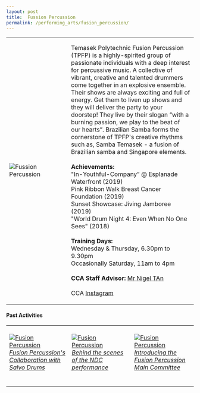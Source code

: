 ```yaml
---
layout: post
title:  Fussion Percussion
permalink: /performing_arts/fusion_percussion/
---
```


<div>
<table>
    <tr>
        <td style="width:33%"><image src="{{site.baseurl}}/images/CCA_fusion_percussion.jpg" style="display:block;margin-left:auto;margin-right:auto;" alt="Fussion Percussion"></image></td>
        <td>
            <p>
                Temasek Polytechnic Fusion Percussion (TPFP) is a highly-spirited group of passionate individuals with a deep interest for percussive music. A collective of vibrant, creative and talented drummers come together in an explosive ensemble. Their shows are always exciting and full of energy. Get them to liven up shows and they will deliver the party to your doorstep! They live by their slogan “with a burning passion, we play to the beat of our hearts”. Brazilian Samba forms the cornerstone of TPFP's creative rhythms such as, Samba Temasek - a fusion of Brazilian samba and Singapore elements.<br>
                <br>
                <b>Achievements:</b><br>
                "In-Youthful-Company” @ Esplanade Waterfront (2019)<br>
                Pink Ribbon Walk Breast Cancer Foundation (2019)<br>
                Sunset Showcase: Jiving Jamboree (2019)<br>
                "World Drum Night 4: Even When No One Sees" (2018)<br>
                <br>
                <b>Training Days:</b><br>
                Wednesday & Thursday, 6.30pm to 9.30pm<br>
                Occasionally Saturday, 11am to 4pm<br>
                <br>
                <b>CCA Staff Advisor:</b> <a href="mailto:nigeltan@tp.edu.sg">Mr Nigel TAn</a><br>
                <br>
                CCA <a href="https://www.instagram.com/fusionpercussion">Instagram</a>
            </p>
        </td>
    </tr>
</table>
</div>

#### Past Activities

<table>
    <tr>
        <td style="width:33%"><br>
            <a href="https://www.instagram.com/p/CDs24KsB1QX/">
                <image src="{{site.baseurl}}/images/CCA-Fusion_IG1.png" style="display:block;margin-left:auto;margin-right:auto;" alt="Fusion Percussion">
                <h6 style="margin-top:0%">Fusion Percussion's Collaboration with Salvo Drums</h6>
                </image>
            </a>
        </td>
        <td style="width:33%"><br>
            <a href="https://www.instagram.com/p/CDs2eHiB9xt/">
                <image src="{{site.baseurl}}/images/CCA-Fusion_IG2.png" style="display:block;margin-left:auto;margin-right:auto;" alt="Fusion Percussion">
                <h6 style="margin-top:0%">Behind the scenes of the NDC performance</h6>
                </image>
            </a>
        </td>
        <td style="width:33%"><br>
            <a href="https://www.instagram.com/p/B_Pd3zPhGDO/">
                <image src="{{site.baseurl}}/images/CCA-Fusion_IG3.png" style="display:block;margin-left:auto;margin-right:auto;" alt="Fusion Percussion">
                <h6 style="margin-top:0%">Introducing the Fusion Percussion Main Committee</h6>    
                </image>
            </a>
        </td>
    </tr>
</table>


